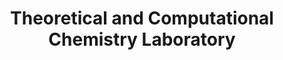 ---
title: "Theoretical and Computational Chemistry Laboratory"
draft: false

# page title background image
bg_image: "images/banner/bg1.jpg"

# meta description ~100 letters in Japanese
description : "Molecular design and analysis of phenomena and functions by molecular simulation for biomacromolecular assemblies and soft material systems"

# Research image
image: "images/labs/theocomp/TheoCompChem.png"

# interest

# taxonomy
la_categories: "Molecular Chemistry" # 分子化学 | 物質化学 | 反応化学
keywords: ["Molecular Simulation", "Lipid Membranes / Biological Membranes", "Soft Materials"]

# faculties; label: true name and title
faculties:
- id: shinoda
  name: Prof. Wataru Shinoda


# contact info
contact:
- icon: ti-email
  link: mailto:shinoda@okayama-u.ac.jp
  name: shinoda@okayama-u.ac.jp
- icon: ti-mobile
  link: tel:086-251-7854
  name: 086-251-7854
- icon: ti-printer
  link: tel:086-251-7769
  name: FAX 086-251-7769


- name : "Theoretical and Computational Chemistry Laboratory"
  icon : "ti-world" # icon pack : https://themify.me/themify-icons
  link : "http://theocomp.chem.okayama-u.ac.jp/"

- name : "3-1-1 Tsushima-Naka, Kita Ward, Okayama City, Okayama 700-8530"
  icon : "ti-location-pin" # icon pack : https://themify.me/themify-icons
  link : "#"

# type
type: "laboratory"
---